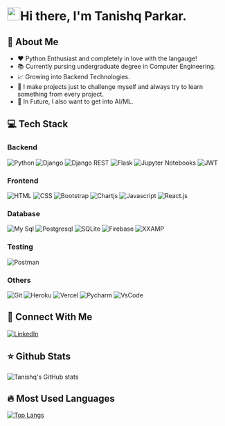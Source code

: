 # <img src="https://raw.githubusercontent.com/MartinHeinz/MartinHeinz/master/wave.gif" width="30px">Hi there, I'm Tanishq Parkar.

## 🤔 About Me
- ❤ Python Enthusiast and completely in love with the langauge!
- 📚 Currently pursing undergraduate degree in Computer Engineering.
- 📈 Growing into Backend Technologies.
- 💯 I make projects just to challenge myself and always try to learn something from every project.
- 🔮 In Future, I also want to get into AI/ML.


## 💻 Tech Stack
### Backend
![Python](https://img.shields.io/badge/Python-FFD43B?style=for-the-badge&logo=python&logoColor=darkgreen)
![Django](https://img.shields.io/badge/Django-092E20?style=for-the-badge&logo=django&logoColor=green)
![Django REST](https://img.shields.io/badge/django%20rest-ff1709?style=for-the-badge&logo=django&logoColor=white)
![Flask](https://img.shields.io/badge/Flask-000000?style=for-the-badge&logo=flask&logoColor=white)
![Jupyter Notebooks](https://img.shields.io/badge/Jupyter-F37626.svg?&style=for-the-badge&logo=Jupyter&logoColor=white)
![JWT](https://img.shields.io/badge/JWT-000000?style=for-the-badge&logo=JSON%20web%20tokens&logoColor=white)

### Frontend
![HTML](https://img.shields.io/badge/HTML5-E34F26?style=for-the-badge&logo=html5&logoColor=white)
![CSS](https://img.shields.io/badge/CSS3-1572B6?style=for-the-badge&logo=css3&logoColor=white)
![Bootstrap](https://img.shields.io/badge/Bootstrap-563D7C?style=for-the-badge&logo=bootstrap&logoColor=white)
![Chartjs](https://img.shields.io/badge/Chart.js-FF6384?style=for-the-badge&logo=chartdotjs&logoColor=white)
![Javascript](https://img.shields.io/badge/JavaScript-323330?style=for-the-badge&logo=javascript&logoColor=F7DF1E)
![React.js](https://img.shields.io/badge/React-20232A?style=for-the-badge&logo=react&logoColor=61DAFB)

### Database
![My Sql](https://img.shields.io/badge/MySQL-005C84?style=for-the-badge&logo=mysql&logoColor=white)
![Postgresql](https://img.shields.io/badge/PostgreSQL-316192?style=for-the-badge&logo=postgresql&logoColor=white)
![SQLite](https://img.shields.io/badge/SQLite-07405E?style=for-the-badge&logo=sqlite&logoColor=white)
![Firebase](https://img.shields.io/badge/firebase-ffca28?style=for-the-badge&logo=firebase&logoColor=black)
![XXAMP](https://img.shields.io/badge/Xampp-F37623?style=for-the-badge&logo=xampp&logoColor=white)

### Testing
![Postman](https://img.shields.io/badge/Postman-FF6C37?style=for-the-badge&logo=Postman&logoColor=white)

### Others
![Git](https://img.shields.io/badge/GIT-E44C30?style=for-the-badge&logo=git&logoColor=white)
![Heroku](https://img.shields.io/badge/Heroku-430098?style=for-the-badge&logo=heroku&logoColor=white)
![Vercel](https://img.shields.io/badge/Vercel-000000?style=for-the-badge&logo=vercel&logoColor=white)
![Pycharm](https://img.shields.io/badge/PyCharm-000000.svg?&style=for-the-badge&logo=PyCharm&logoColor=white)
![VsCode](https://img.shields.io/badge/Visual_Studio_Code-0078D4?style=for-the-badge&logo=visual%20studio%20code&logoColor=white)

## 🤝 Connect With Me
[![LinkedIn](https://img.shields.io/badge/LinkedIn-0077B5?style=for-the-badge&logo=linkedin&logoColor=white)](https://www.linkedin.com/in/tanishq-parkar/)

## ⭐ Github Stats
![Tanishq's GitHub stats](https://github-readme-stats.vercel.app/api?username=revTpark&show_icons=true&theme=radical)

## 🔥 Most Used Languages
[![Top Langs](https://github-readme-stats.vercel.app/api/top-langs/?username=revTpark&layout=compact)](https://github.com/revTpark)


